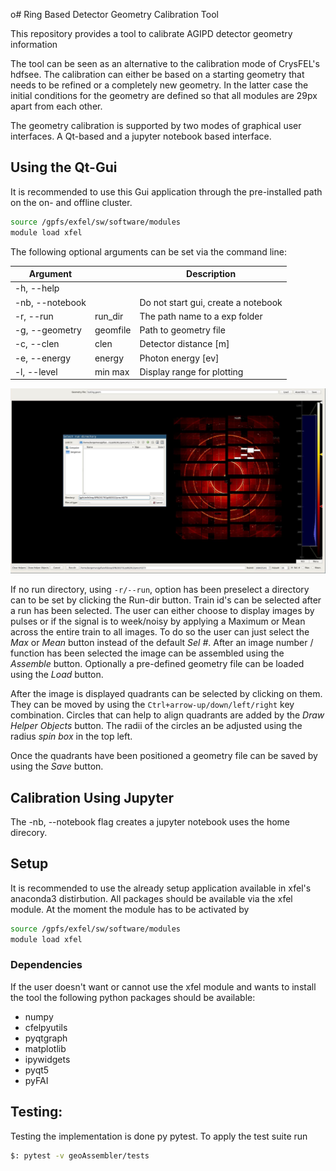 o# Ring Based Detector Geometry Calibration Tool

This repository provides a tool to calibrate AGIPD detector geometry information

The tool can be seen as an alternative to the calibration mode of CrysFEL's
hdfsee. The calibration can either be based on a starting geometry that needs
to be refined or a completely new geometry. In the latter case the initial
conditions for the geometry are defined so that all modules are
29px apart from each other.

The geometry calibration is supported by two modes of graphical user interfaces.
A Qt-based and a jupyter notebook based interface.

## Using the Qt-Gui
It is recommended to use this Gui application through the pre-installed path
on the on- and offline cluster.

```bash
source /gpfs/exfel/sw/software/modules
module load xfel
```
The following optional arguments can be set via the command line:

| Argument  |   | Description  |
|---|---|---|
|  -h, --help |   |   |
|  -nb, --notebook |   | Do not start gui, create a notebook  |
|  -r, --run |  run_dir |  The path name to a exp folder |
|  -g, --geometry| geomfile  | Path to geometry file |
|  -c, --clen    |  clen |  Detector distance [m] |
|  -e, --energy  |  energy | Photon energy [ev]  |
|  -l, --level   |  min max | Display range for plotting  |

![Screenshot](docs/.screenshot.png)

If no run directory, using ```-r/--run```, option has been preselect a
directory can to be set by clicking the Run-dir button. Train id's can be
selected after a run has been selected. The user can either choose to display
images by pulses or if the signal is to week/noisy by applying a Maximum or
Mean across the entire train to all images.
To do so the user can just select the *Max* or *Mean* button
instead of the default  *Sel #*. After an image number / function has been
selected the image can be assembled using the *Assemble* button.
Optionally a pre-defined geometry file can be loaded using the *Load* button.

After the image is displayed quadrants can be selected by clicking on them.
They can be moved by using the ```Ctrl+arrow-up/down/left/right```
key combination. Circles that can help to align quadrants are added
by the *Draw Helper Objects* button. The radii of the circles an be adjusted
using the radius *spin box* in the top left.

Once the quadrants have been positioned a geometry file can be saved by
using the *Save* button.

## Calibration Using Jupyter
The -nb, --notebook flag creates a jupyter notebook uses the home direcory.

## Setup
It is recommended to use the already setup application available in xfel's
anaconda3 distirbution.
All packages should be available via the xfel module. At the moment
the module has to be activated by
```bash
source /gpfs/exfel/sw/software/modules
module load xfel
```


### Dependencies
If the user doesn't want or cannot use the xfel module and wants to install the
tool the following python packages should be available:
 - numpy
 - cfelpyutils
 - pyqtgraph
 - matplotlib
 - ipywidgets
 - pyqt5
 - pyFAI


## Testing:
Testing the implementation is done py pytest. To apply the test suite run

```bash
$: pytest -v geoAssembler/tests
```
